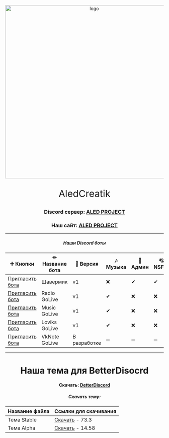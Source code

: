 <div id="logo" align="center">
<img src="https://i.imgur.com/0RGA4mn.png" alt="logo" style="width:550px;height:auto"> 
<p align="center" style="font-size:30px">AledCreatik</p>

### Discord сервер: [ALED PROJECT](https://discord.gg/5BM4XD3qxM)
### Наш сайт: [ALED PROJECT](https://aledproject.github.io)
---

##### Наши Discord боты 
➕ Кнопки              | ✏ Название бота | 📀 Версия   | 🎶 Музыка | 🔧 Админ | 💘 NSFW | 👑 Топ | 🧪 Бета | 🌠 Префикс
------------------- | ------------- | ------------ | -- | --- | ---| --- | --- | ---
[Пригласить бота]() | Шавермик      | v1           | ❌ | ✔  | ✔  | ✔  | ❌ | 🛠
[Пригласить бота]() | Radio GoLive  | v1           | ✔  | ❌ | ❌ | ✔  | ✔  | ✔
[Пригласить бота]() | Music GoLive  | v1           | ✔  | ❌ | ❌ | ❌ | ❌ | ❌
[Пригласить бота]() | Loviks GoLive | v1           | ✔  | ❌ | ❌ | ❌ | ❌ | ❌
[Пригласить бота]() | VkNote GoLive | В разработке | ➖ | ➖ | ➖ | ➖ | ➖ | ➖
---
# Наша тема для BetterDisocrd  
#### Скачать: [DetterDiscord](https://BetterDiscord.app)
##### Скачать тему: 
Название файла | Ссылки для скачивания
------------ | -------------
Тема Stable | [Скачать](https://github.com/ALEDPROJECT/ALED-THEME/releases/download/R-Stable/aledproject-relese.theme.css) - 73.3
Тема Alpha  | [Скачать](https://github.com/ALEDPROJECT/ALED-THEME/releases/download/A-14.58/aledproject-alpha.theme.css) - 14.58
